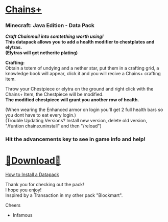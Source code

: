
# [Chains+]()  
### Minecraft: Java Edition - Data Pack  

__*Craft Chainmail into somtething worth using!*   
This datapack allows you to add a health modifier to chestplates and elytras.  
(Elytras will get netherite plating)__  

**Crafting:**  
Obtain a totem of undying and a nether star, put them in a crafting grid, a knowledge book will appear, click it and you will recive a Chains+ crafting item.  

Throw your Chestpiece or elytra on the ground and right click with the Chains+ Item, the Chestpiece will be modified.  
__The modified chestpiece will grant you another row of health.__

(When wearing the Enhanced armor on login you'll get 2 full health bars so you dont have to eat every login.)  
(Trouble Updating Versions? Install new version, delete old version, "/funtion chains:uninstall" and then "/reload")  

### Hit the advancements key to see in game info and help!

# [🔗Download🔗](https://github.com/InfamousMusicify/Chains-Plus/archive/refs/heads/master.zip)

[How to Install a Datapack](https://youtu.be/JHEjZlVlqGE)

Thank you for checking out the pack!   
I hope you enjoy!   
Inspired by a Transaction in my other pack "Blockmart".   

Cheers   

- Infamous 
